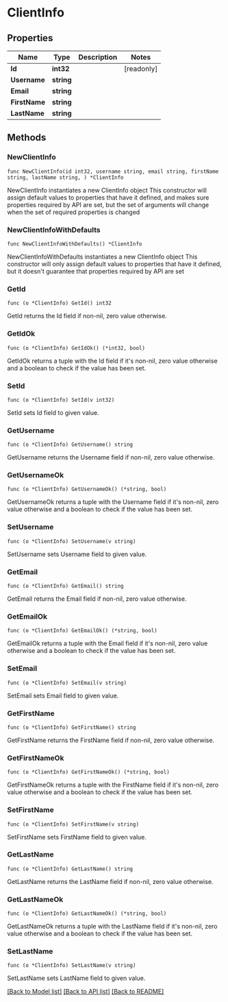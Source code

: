 # ClientInfo

## Properties

Name | Type | Description | Notes
------------ | ------------- | ------------- | -------------
**Id** | **int32** |  | [readonly] 
**Username** | **string** |  | 
**Email** | **string** |  | 
**FirstName** | **string** |  | 
**LastName** | **string** |  | 

## Methods

### NewClientInfo

`func NewClientInfo(id int32, username string, email string, firstName string, lastName string, ) *ClientInfo`

NewClientInfo instantiates a new ClientInfo object
This constructor will assign default values to properties that have it defined,
and makes sure properties required by API are set, but the set of arguments
will change when the set of required properties is changed

### NewClientInfoWithDefaults

`func NewClientInfoWithDefaults() *ClientInfo`

NewClientInfoWithDefaults instantiates a new ClientInfo object
This constructor will only assign default values to properties that have it defined,
but it doesn't guarantee that properties required by API are set

### GetId

`func (o *ClientInfo) GetId() int32`

GetId returns the Id field if non-nil, zero value otherwise.

### GetIdOk

`func (o *ClientInfo) GetIdOk() (*int32, bool)`

GetIdOk returns a tuple with the Id field if it's non-nil, zero value otherwise
and a boolean to check if the value has been set.

### SetId

`func (o *ClientInfo) SetId(v int32)`

SetId sets Id field to given value.


### GetUsername

`func (o *ClientInfo) GetUsername() string`

GetUsername returns the Username field if non-nil, zero value otherwise.

### GetUsernameOk

`func (o *ClientInfo) GetUsernameOk() (*string, bool)`

GetUsernameOk returns a tuple with the Username field if it's non-nil, zero value otherwise
and a boolean to check if the value has been set.

### SetUsername

`func (o *ClientInfo) SetUsername(v string)`

SetUsername sets Username field to given value.


### GetEmail

`func (o *ClientInfo) GetEmail() string`

GetEmail returns the Email field if non-nil, zero value otherwise.

### GetEmailOk

`func (o *ClientInfo) GetEmailOk() (*string, bool)`

GetEmailOk returns a tuple with the Email field if it's non-nil, zero value otherwise
and a boolean to check if the value has been set.

### SetEmail

`func (o *ClientInfo) SetEmail(v string)`

SetEmail sets Email field to given value.


### GetFirstName

`func (o *ClientInfo) GetFirstName() string`

GetFirstName returns the FirstName field if non-nil, zero value otherwise.

### GetFirstNameOk

`func (o *ClientInfo) GetFirstNameOk() (*string, bool)`

GetFirstNameOk returns a tuple with the FirstName field if it's non-nil, zero value otherwise
and a boolean to check if the value has been set.

### SetFirstName

`func (o *ClientInfo) SetFirstName(v string)`

SetFirstName sets FirstName field to given value.


### GetLastName

`func (o *ClientInfo) GetLastName() string`

GetLastName returns the LastName field if non-nil, zero value otherwise.

### GetLastNameOk

`func (o *ClientInfo) GetLastNameOk() (*string, bool)`

GetLastNameOk returns a tuple with the LastName field if it's non-nil, zero value otherwise
and a boolean to check if the value has been set.

### SetLastName

`func (o *ClientInfo) SetLastName(v string)`

SetLastName sets LastName field to given value.



[[Back to Model list]](../README.md#documentation-for-models) [[Back to API list]](../README.md#documentation-for-api-endpoints) [[Back to README]](../README.md)


